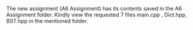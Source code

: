 The new assignment (A6 Assignment) has its contents saved in the A6 Assignment folder. Kindly view the requested 7 files main.cpp , Dict.hpp, BST.hpp in the mentioned folder. 
